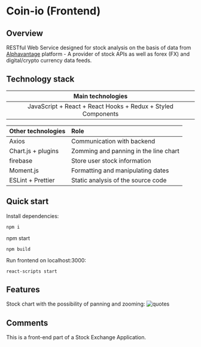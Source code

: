 # Coin-io (Frontend)

## Overview

RESTful Web Service designed for stock analysis on the basis of data from [Alphavantage](https://www.alphavantage.co/) platform - A provider of stock APIs as well as forex (FX) and digital/crypto currency data feeds.

## Technology stack

|Main technologies|
|:---:|
|JavaScript + React + React Hooks + Redux + Styled Components|

|Other technologies|Role|
|:----|:----|
|Axios|Communication with backend |
|Chart.js + plugins|Zomming and panning in the line chart|
|firebase|Store user stock information|
|Moment.js|Formatting and manipulating dates|
|ESLint + Prettier|Static analysis of the source code|


## Quick start

Install dependencies:
```
npm i
```
npm start
```
npm build
```
Run frontend on localhost:3000:
```
react-scripts start
```

## Features

Stock chart with the possibility of panning and zooming:
![quotes](<img src="https://imgur.com/a/y8RU9FO">)

## Comments

This is a front-end part of a Stock Exchange Application.

